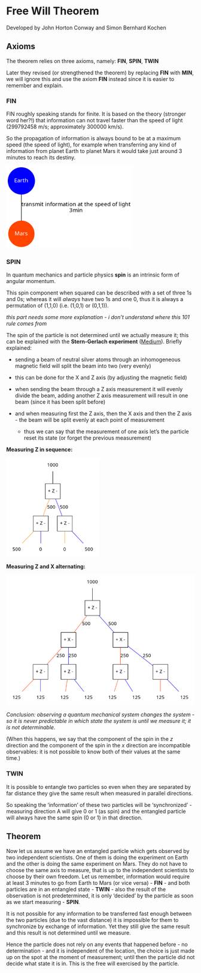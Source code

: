 # Free Will Theorem

Developed by John Horton Conway and Simon Bernhard Kochen

## Axioms

The theorem relies on three axioms, namely: __FIN__, __SPIN__, __TWIN__

Later they revised (or strengthened the theorem) by replacing __FIN__ with __MIN__, we will ignore this and use the axiom __FIN__ instead since it is easier to remember and explain.

### FIN

FIN roughly speaking stands for finite. It is based on the theory (stronger word her?!) that information can not travel faster than the speed of light (299792458 m/s; approximately 300000 km/s).

So the propagation of information is always bound to be at a maximum speed (the speed of light), for example when transferring any kind of information from planet Earth to planet Mars it would take just around 3 minutes to reach its destiny.

<img src="./graphs/earth_mars_speedoflight.png" alt="distance from earth to mars" style="zoom: 80%;" />

### SPIN

In quantum mechanics and particle physics __spin__ is an intrinsic form of angular momentum.

This spin component when squared can be described with a set of three 1s and 0s; whereas it will _always_ have two 1s and one 0, thus it is always a permutation of (1,1,0) (i.e. (1,0,1) or (0,1,1)).

_this part needs some more explanation - i don’t understand where this 101 rule comes from_

The spin of the particle is not determined until we actually measure it; this can be explained with the __Stern-Gerlach experiment__ ([Medium](https://medium.com/@notaredpanda/the-essence-of-quantum-mechanics-part-1-measurement-and-spin-cec98216c8)).
Briefly explained: 

* sending a beam of neutral silver atoms through an inhomogeneous magnetic field will split the beam into two (very evenly)
* this can be done for the X and Z axis (by adjusting the magnetic field)
* when sending the beam through a Z axis measurement it will evenly divide the beam, adding another Z axis measurement will result in one beam (since it has been split before)

* and when measuring first the Z axis, then the X axis and then the Z axis - the beam will be split evenly at each point of measurement

  * thus we can say that the measurement of one axis let’s the particle reset its state (or forget the previous measurement)

  

**Measuring Z in sequence:**

<img src="./graphs/stern-gerlach-Z-Z.png" alt="Diagram Z axis" style="zoom: 67%;" />

**Measuring Z and X alternating:**

<img src="./graphs/stern-gerlach-Z-X-Z.png" alt="Diagram Z X Z" style="zoom: 67%;" />

_Conclusion: observing a quantum mechanical system changes the system - so it is never predictable in which state the system is until we measure it; it is not determinable._

(When this happens, we say that the component of the spin in the *z* direction and the component of the spin in the *x* direction are incompatible observables: it is not possible to know both of their values at the same time.)

### TWIN

It is possible to entangle two particles so even when they are separated by far distance they give the same result when measured in parallel directions.

So speaking the ‘information’ of these two particles will be ‘synchronized’ - measuring direction A will give 0 or 1 (as spin) and the entangled particle will always have the same spin (0 or 1) in that direction.

## Theorem

Now let us assume we have an entangled particle which gets observed by two independent scientists. One of them is doing the experiment on Earth and the other is doing the same experiment on Mars. They do not have to choose the same axis to measure, that is up to the independent scientists to choose by their own freedom.
Let us remember, information would require at least 3 minutes to go from Earth to Mars (or vice versa) - **FIN** - and both particles are in an entangled state - **TWIN** - also the result of the observation is not predetermined, it is only ‘decided’ by the particle as soon as we start measuring - **SPIN**.

It is not possible for any information to be transferred fast enough between the two particles (due to the vast distance) it is impossible for them to synchronize by exchange of information. Yet they still give the same result and this result is not determined until we measure.

Hence the particle does not rely on any events that happened before - no determination - and it is independent of the location, the choice is just made up on the spot at the moment of measurement; until then the particle did not decide what state it is in. This is the free will exercised by the particle.